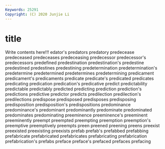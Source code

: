 ```yaml
---
Keywords: 25291
Copyright: (C) 2020 Junjie Li
---
```


# title

Write contents here!!!
edator's 
predators
predatory 
predecease 
predeceased 
predeceases 
predeceasing 
predecessor 
predecessor's 
predecessors 
predefined 
predestination
predestination's 
predestine 
predestined 
predestines 
predestining 
predetermination 
predetermination's 
predetermine 
predetermined 
predetermines
predetermining 
predicament 
predicament's 
predicaments 
predicate 
predicate's 
predicated 
predicates 
predicating 
predication
predication's 
predicative 
predict 
predictability 
predictable 
predictably 
predicted 
predicting 
prediction 
prediction's
predictions 
predictive 
predictor 
predicts 
predilection 
predilection's 
predilections 
predispose 
predisposed 
predisposes
predisposing 
predisposition 
predisposition's 
predispositions 
predominance 
predominance's 
predominant 
predominantly 
predominate 
predominated
predominates 
predominating 
preeminence 
preeminence's 
preeminent 
preeminently 
preempt 
preempted 
preempting 
preemption
preemption's 
preemptive 
preemptively 
preempts 
preen 
preened 
preening 
preens 
preexist 
preexisted
preexisting 
preexists 
prefab 
prefab's 
prefabbed 
prefabbing 
prefabricate 
prefabricated 
prefabricates 
prefabricating
prefabrication 
prefabrication's 
prefabs 
preface 
preface's 
prefaced 
prefaces 
prefacing 

